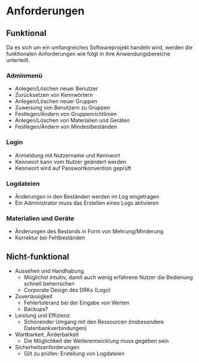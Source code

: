 # Anforderungen

## Funktional

Da es sich um ein umfangreiches Softwareprojekt handeln wird, werden die funktionalen Anforderungen wie folgt in ihre Anwendungsbereiche unterteilt.

### Adminmenü

- Anlegen/Löschen neuer Benutzer
- Zurücksetzen von Kennwörtern
- Anlegen/Löschen neuer Gruppen
- Zuweisung von Benutzern zu Gruppen
- Festlegen/Ändern von Gruppenrichtlinien
- Anlegen/Löschen von Materialien und Geräten
- Festlegen/Ändern von Mindestbeständen

### Login

- Anmeldung mit Nutzername und Kennwort
- Kennwort kann vom Nutzer geändert werden
- Kennwort wird auf Passwortkonvention geprüft

### Logdateien

- Änderungen in den Beständen werden im Log eingetragen
- Ein Administrator muss das Erstellen eines Logs aktivieren

### Materialien und Geräte

- Änderungen des Bestands in Form von Mehrung/Minderung
- Korrektur bei Fehlbeständen


## Nicht-funktional

- Aussehen und Handhabung
    - Möglichst intuitiv, damit auch wenig erfahrene Nutzer die Bedienung schnell beherrschen
    - Corporate Design des DRKs (Logo)
- Zuverlässigkeit
    - Fehlertoleranz bei der Eingabe von Werten
    - Backups?
- Leistung und Effizienz
    - Schonender Umgang mit den Ressourcen (insbesondere Datenbankverbindungen)
- Wartbarkeit, Änderbarkeit
    - Die Möglichkeit der Weiterentwicklung muss gegeben sein
- Sicherheitsanforderungen
    - Gilt zu prüfen: Erstellung von Logdateien

